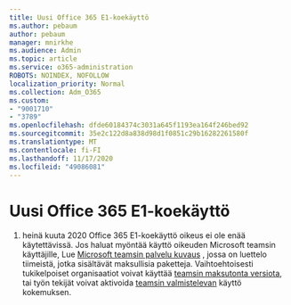 ```yaml
---
title: Uusi Office 365 E1-koekäyttö
ms.author: pebaum
author: pebaum
manager: mnirkhe
ms.audience: Admin
ms.topic: article
ms.service: o365-administration
ROBOTS: NOINDEX, NOFOLLOW
localization_priority: Normal
ms.collection: Adm_O365
ms.custom:
- "9001710"
- "3789"
ms.openlocfilehash: dfde60184374c3031a645f1193ea164f246bed92
ms.sourcegitcommit: 35e2c122d8a838d98d1f0851c29b16282261580f
ms.translationtype: MT
ms.contentlocale: fi-FI
ms.lasthandoff: 11/17/2020
ms.locfileid: "49086081"
---
```

# <a name="new-office-365-e1-trial"></a>Uusi Office 365 E1-koekäyttö

1. heinä kuuta 2020 Office 365 E1-koekäyttö oikeus ei ole enää käytettävissä. Jos haluat myöntää käyttö oikeuden Microsoft teamsin käyttäjille, Lue [Microsoft teamsin palvelu kuvaus](https://docs.microsoft.com/office365/servicedescriptions/teams-service-description) , jossa on luettelo tiimeistä, jotka sisältävät maksullisia paketteja. Vaihtoehtoisesti tukikelpoiset organisaatiot voivat käyttää [teamsin maksutonta versiota](https://support.office.com/article/Welcome-to-Microsoft-Teams-free-6d79a648-6913-4696-9237-ed13de64ae3c), tai työn tekijät voivat aktivoida [teamsin valmistelevan](https://docs.microsoft.com/MicrosoftTeams/teams-exploratory) käyttö kokemuksen.
